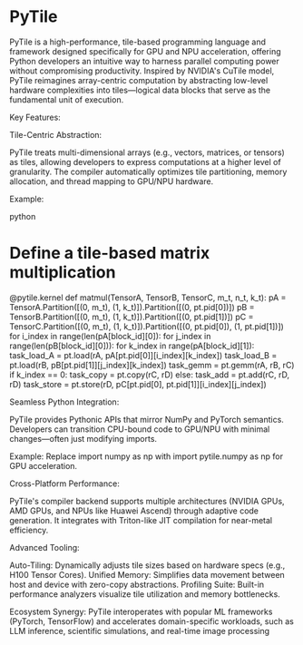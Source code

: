 # PyTile

PyTile​​ is a high-performance, tile-based programming language and framework designed specifically for GPU and NPU acceleration, offering Python developers an intuitive way to harness parallel computing power without compromising productivity. Inspired by NVIDIA's ​​CuTile​​ model, PyTile reimagines array-centric computation by abstracting low-level hardware complexities into ​​tiles​​—logical data blocks that serve as the fundamental unit of execution.

Key Features:

​​Tile-Centric Abstraction​​:

PyTile treats multi-dimensional arrays (e.g., vectors, matrices, or tensors) as tiles, allowing developers to express computations at a higher level of granularity. The compiler automatically optimizes tile partitioning, memory allocation, and thread mapping to GPU/NPU hardware.

Example:

python
# Define a tile-based matrix multiplication

@pytile.kernel
def matmul(TensorA, TensorB, TensorC, m_t, n_t, k_t):
    pA = TensorA.Partition([(0, m_t), (1, k_t)]).Partition([(0, pt.pid[0])])
    pB = TensorB.Partition([(0, m_t), (1, k_t)]).Partition([(0, pt.pid[1])])
    pC = TensorC.Partition([(0, m_t), (1, k_t)]).Partition([(0, pt.pid[0]), (1, pt.pid[1])])
    for i_index in range(len(pA[block_id][0]):
        for j_index in range(len(pB[block_id][0])):
            for k_index in range(pA[block_id][1]):
                task_load_A = pt.load(rA, pA[pt.pid[0]][i_index][k_index])
                task_load_B = pt.load(rB, pB[pt.pid[1]][j_index][k_index])
                task_gemm = pt.gemm(rA, rB, rC)
                if k_index == 0:
                    task_copy = pt.copy(rC, rD)
                else:
                    task_add = pt.add(rC, rD, rD)
            task_store = pt.store(rD, pC[pt.pid[0], pt.pid[1]][i_index][j_index])



​​Seamless Python Integration​​:

PyTile provides Pythonic APIs that mirror NumPy and PyTorch semantics. Developers can transition CPU-bound code to GPU/NPU with minimal changes—often just modifying imports.

Example: Replace import numpy as np with import pytile.numpy as np for GPU acceleration.

​​Cross-Platform Performance​​:

PyTile's compiler backend supports multiple architectures (NVIDIA GPUs, AMD GPUs, and NPUs like Huawei Ascend) through adaptive code generation. It integrates with ​​Triton​​-like JIT compilation for near-metal efficiency.

​​Advanced Tooling​​:

​​Auto-Tiling​​: Dynamically adjusts tile sizes based on hardware specs (e.g., H100 Tensor Cores).
​​Unified Memory​​: Simplifies data movement between host and device with zero-copy abstractions.
​​Profiling Suite​​: Built-in performance analyzers visualize tile utilization and memory bottlenecks.

​​Ecosystem Synergy​​:
PyTile interoperates with popular ML frameworks (PyTorch, TensorFlow) and accelerates domain-specific workloads, such as LLM inference, scientific simulations, and real-time image processing
